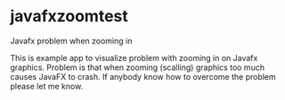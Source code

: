 # javafxzoomtest
Javafx problem when zooming in


This is example app to visualize problem with zooming in on Javafx graphics. Problem is that when zooming (scalling) graphics too much causes JavaFX to crash.
If anybody know how to overcome the problem please let me know.
